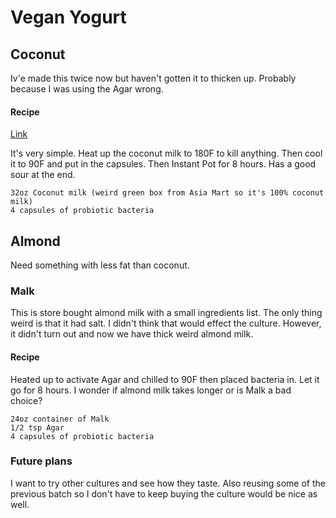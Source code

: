 # Vegan Yogurt

## Coconut

Iv'e made this twice now but haven't gotten it to thicken up. Probably because I was using the Agar wrong.

#### Recipe

[Link](https://instantloss.com/instant-pot-dairy-free-coconut-milk-yogurt/)

It's very simple. Heat up the coconut milk to 180F to kill anything. Then cool it to 90F and put in the
capsules. Then Instant Pot for 8 hours. Has a good sour at the end.

    32oz Coconut milk (weird green box from Asia Mart so it's 100% coconut milk)
    4 capsules of probiotic bacteria

## Almond

Need something with less fat than coconut.

### Malk

This is store bought almond milk with a small ingredients list. The only thing weird is that it had salt.
I didn't think that would effect the culture. However, it didn't turn out and now we have thick
weird almond milk.

#### Recipe

Heated up to activate Agar and chilled to 90F then placed bacteria in. Let it go for 8 hours. I wonder
if almond milk takes longer or is Malk a bad choice?

    24oz container of Malk
    1/2 tsp Agar
    4 capsules of probiotic bacteria
    
### Future plans

I want to try other cultures and see how they taste. Also reusing some of the previous batch so I don't have
to keep buying the culture would be nice as well.
